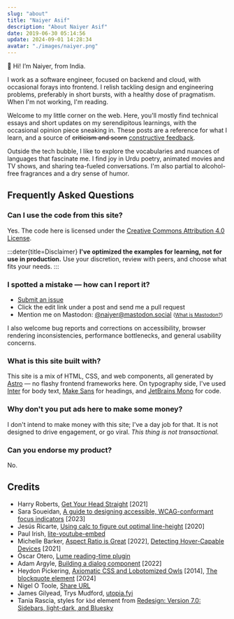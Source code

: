 ```yaml
---
slug: "about"
title: "Naiyer Asif"
description: "About Naiyer Asif"
date: 2019-06-30 05:14:56
update: 2024-09-01 14:28:34
avatar: "./images/naiyer.png"
---
```


<random-message selector="span">
	👋 <span>Hi</span><span data-language="Maori" hidden>Kia ora</span><span data-language="Turkish" hidden>Merhaba</span><span data-language="Urdu" hidden>Khush Amdeed</span><span hidden>Hello</span>!
	I&rsquo;m Naiyer, from India.
</random-message>

I work as a software engineer, focused on backend and cloud, with occasional forays into frontend. I relish tackling design and engineering problems, preferably in short bursts, with a healthy dose of pragmatism. When I'm not working, I'm reading.

Welcome to my little corner on the web. Here, you'll mostly find technical essays and short updates on my serendipitous learnings, with the occasional opinion piece sneaking in. These posts are a reference for what I learn, and a source of ~~criticism and scorn~~ <ins>constructive feedback</ins>.

Outside the tech bubble, I like to explore the vocabularies and nuances of languages that fascinate me. I find joy in Urdu poetry, animated movies and TV shows, and sharing tea-fueled conversations. I'm also partial to alcohol-free fragrances and a dry sense of humor.

## Frequently Asked Questions

### Can I use the code from this site?

Yes. The code here is licensed under the [Creative Commons Attribution 4.0 License](https://creativecommons.org/licenses/by-sa/4.0/).

:::deter{title=Disclaimer}
**I've optimized the examples for learning, not for use in production.** Use your discretion, review with peers, and choose what fits your needs.
:::

### I spotted a mistake &mdash; how can I report it?

- [Submit an issue](https://github.com/naiyerasif/site/issues/new)
- Click the edit link under a post and send me a pull request
- Mention me on Mastodon: [@naiyer@mastodon.social](https://mastodon.social/@naiyer) <small>([What is Mastodon?](https://en.wikipedia.org/wiki/Mastodon_(social_network)))</small>

I also welcome bug reports and corrections on accessibility, browser rendering inconsistencies, performance bottlenecks, and general usability concerns.

### What is this site built with?

This site is a mix of HTML, CSS, and web components, all generated by [Astro](https://astro.build/) &mdash; no flashy frontend frameworks here. On typography side, I've used [Inter](https://github.com/rsms/inter) for body text, [Make Sans](https://herewemake.gumroad.com/l/makesans) for headings, and [JetBrains Mono](https://github.com/JetBrains/JetBrainsMono) for code.

### Why don't you put ads here to make some money?

I don't intend to make money with this site; I've a day job for that. It is not designed to drive engagement, or go viral. _This thing is not transactional._

### Can you endorse my product?

No.

## Credits

- Harry Roberts, [Get Your Head Straight](https://speakerdeck.com/csswizardry/get-your-head-straight) [2021]
- Sara Soueidan, [A guide to designing accessible, WCAG-conformant focus indicators](https://www.sarasoueidan.com/blog/focus-indicators/) [2023]
- Jesús Ricarte, [Using calc to figure out optimal line-height](https://kittygiraudel.com/2020/05/18/using-calc-to-figure-out-optimal-line-height/) [2020]
- Paul Irish, [lite-youtube-embed](https://github.com/paulirish/lite-youtube-embed)
- Michelle Barker, [Aspect Ratio is Great](https://css-irl.info/aspect-ratio-is-great/) [2022], [Detecting Hover-Capable Devices](https://css-irl.info/detecting-hover-capable-devices/) [2021]
- Óscar Otero, [Lume reading-time plugin](https://github.com/lumeland/experimental-plugins/blob/3d99f245fc46f64344116f14f175821ac329ed12/reading_time/mod.ts)
- Adam Argyle, [Building a dialog component](https://web.dev/articles/building/a-dialog-component/) [2022]
- Heydon Pickering, [Axiomatic CSS and Lobotomized Owls](https://alistapart.com/article/axiomatic-css-and-lobotomized-owls/) [2014], [The blockquote element](https://heydonworks.com/article/the-blockquote-element/) [2024]
- Nigel O Toole, [Share URL](https://github.com/NigelOToole/share-url)
- James Gilyead, Trys Mudford, [utopia.fyi](https://utopia.fyi)
- Tania Rascia, styles for `kbd` element from [Redesign: Version 7.0: Sidebars, light-dark, and Bluesky](https://www.taniarascia.com/redesign-version-7/)
